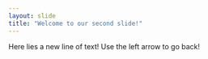 ```yaml
---
layout: slide
title: "Welcome to our second slide!"
---
```

Here lies a new line of text!
Use the left arrow to go back!



